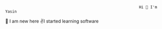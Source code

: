                                                                Hi 👋 I'm Yasin
👀 I am new here
✌️I started learning software
